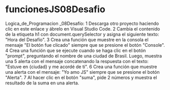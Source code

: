 # funcionesJS08Desafio
Logica_de_Programacion _08Desafío:
1 Descarga otro proyecto haciendo clic en este enlace y ábrelo en Visual Studio Code.
2 Cambia el contenido de la etiqueta h1 con document.querySelector y asigna el siguiente texto: "Hora del Desafío".
3 Crea una función que muestre en la consola el mensaje "El botón fue clicado" siempre que se presione el botón "Console".
4 Crea una función que se ejecute cuando se haga clic en el botón "prompt", preguntando el nombre de una ciudad de Brasil. Luego, muestra una 5 alerta con el mensaje concatenando la respuesta con el texto: "Estuve en {ciudad} y me acordé de ti".
6 Crea una función que muestre una alerta con el mensaje: "Yo amo JS" siempre que se presione el botón "Alerta".
7 Al hacer clic en el botón "suma", pide 2 números y muestra el resultado de la suma en una alerta.
